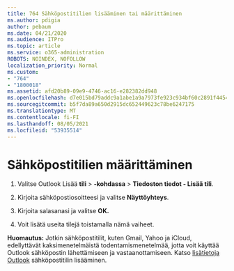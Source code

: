 ```yaml
---
title: 764 Sähköpostitilien lisääminen tai määrittäminen
ms.author: pdigia
author: pebaum
ms.date: 04/21/2020
ms.audience: ITPro
ms.topic: article
ms.service: o365-administration
ROBOTS: NOINDEX, NOFOLLOW
localization_priority: Normal
ms.custom:
- "764"
- "1800018"
ms.assetid: afd20b89-09e9-4746-ac16-e282382dd948
ms.openlocfilehash: d7e015bd79addc9a1abe1a9a7973fe923c934bf60c2891f4454c13622a2b8a9f
ms.sourcegitcommit: b5f7da89a650d2915dc652449623c78be6247175
ms.translationtype: MT
ms.contentlocale: fi-FI
ms.lasthandoff: 08/05/2021
ms.locfileid: "53935514"
---
```

# <a name="set-up-email-accounts"></a>Sähköpostitilien määrittäminen

1. Valitse Outlook Lisää **tili**  >  **-kohdassa**  >  **Tiedoston tiedot - Lisää tili**.

2. Kirjoita sähköpostiosoitteesi ja valitse **Näyttöyhteys**.

3. Kirjoita salasanasi ja valitse **OK.**

4. Voit lisätä useita tilejä toistamalla nämä vaiheet.

**Huomautus:** Jotkin sähköpostitilit, kuten Gmail, Yahoo ja iCloud, edellyttävät kaksimenetelmäistä todentamismenetelmää, jotta voit käyttää Outlook sähköpostin lähettämiseen ja vastaanottamiseen. Katso [lisätietoja Outlook](https://support.office.com/article/6e27792a-9267-4aa4-8bb6-c84ef146101b.aspx) sähköpostitilin lisääminen.
  